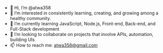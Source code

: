 - 👋 Hi, I’m @atwa358
- 👀 I’m interested in consistently learning, creating, and growing among a healthy community.
- 🌱 I’m currently learning JavaScript, Node.js, Front-end, Back-end, and Full-Stack development
- 💞️ I’m looking to collaborate on projects that involve APIs, automation, building UIs
- 📫 How to reach me: atwa358@gmail.com

<!---
atwa358/atwa358 is a ✨ special ✨ repository because its `README.md` (this file) appears on your GitHub profile.
You can click the Preview link to take a look at your changes.
--->
